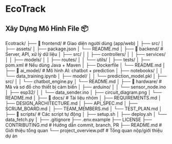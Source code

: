 # EcoTrack
## Xây Dựng Mô Hình File 📦 
Ecotrack/
├── 📁 frontend/                 # Giao diện người dùng (app/web)
│   ├── src/
│   ├── assets/
│   ├── package.json
│   └── README.md
│
├── 📁 backend/                  # Server, API, xử lý dữ liệu
│   ├── src/
│   │   ├── controllers/
│   │   ├── services/
│   │   ├── models/
│   │   ├── routes/
│   │   └── utils/
│   ├── tests/
│   ├── pom.xml                  # Nếu dùng Java + Maven
│   ├── Dockerfile
│   └── README.md
│
├── 📁 ai_model/                 # Mô hình AI: chatbot + prediction
│   ├── notebooks/
│   │   └── data_training.ipynb
│   ├── model/
│   │   └── prediction_model.pkl
│   ├── src/
│   │   └── chatbot_engine.py
│   └── README.md
│
├── 📁 hardware/                 # Mã và sơ đồ cho thiết bị cảm biến
│   ├── arduino/
│   │   └── sensor_node.ino
│   ├── esp32/
│   │   └── data_sender.ino
│   ├── circuit_diagram.png
│   └── README.md
│
├── 📁 docs/                     # Tài liệu nhóm
│   ├── REQUIREMENTS.md
│   ├── DESIGN_ARCHITECTURE.md
│   ├── API_SPEC.md
│   ├── SCRUM_BOARD.md
│   ├── TEAM_MEMBERS.md
│   └── TEST_PLAN.md
│
├── 📁 scripts/                  # Các script tự động
│   ├── setup.sh
│   ├── deploy.sh
│   └── data_fetch.py
│
├── .gitignore
├── .env.example
├── LICENSE
├── CONTRIBUTING.md              # Hướng dẫn commit, branch, PR
├── README.md                    # Giới thiệu tổng quan
└── project_overview.pdf         # Tổng quan nộp/giới thiệu dự án
